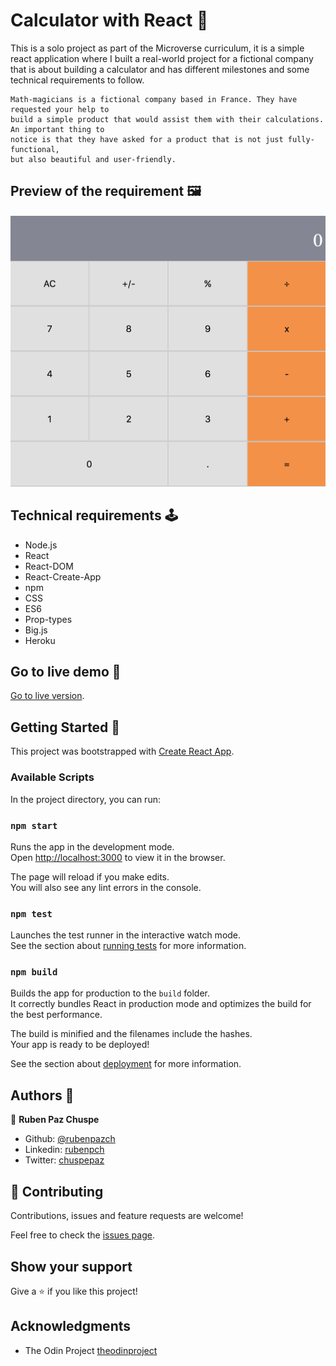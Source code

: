 # Calculator with React  :paperclip:

This is a solo project as part of the Microverse curriculum, it is a simple react application where I built a real-world project for a fictional company that is about building a calculator and has different milestones and some technical requirements to follow. 

```  
Math-magicians is a fictional company based in France. They have requested your help to 
build a simple product that would assist them with their calculations. An important thing to 
notice is that they have asked for a product that is not just fully-functional, 
but also beautiful and user-friendly.
```

## Preview of the requirement :framed_picture:

![Screenshot](calculator.png)


## Technical requirements  :joystick:

* Node.js
* React
* React-DOM
* React-Create-App
* npm
* CSS
* ES6
* Prop-types
* Big.js
* Heroku

## Go to live demo :rocket:


[Go to live version](https://lit-springs-48364.herokuapp.com/).


## Getting Started  :robot:

This project was bootstrapped with [Create React App](https://github.com/facebook/create-react-app).

### Available Scripts

In the project directory, you can run:

### `npm start`

Runs the app in the development mode.<br />
Open [http://localhost:3000](http://localhost:3000) to view it in the browser.

The page will reload if you make edits.<br />
You will also see any lint errors in the console.

### `npm test`

Launches the test runner in the interactive watch mode.<br />
See the section about [running tests](https://facebook.github.io/create-react-app/docs/running-tests) for more information.

### `npm build`

Builds the app for production to the `build` folder.<br />
It correctly bundles React in production mode and optimizes the build for the best performance.

The build is minified and the filenames include the hashes.<br />
Your app is ready to be deployed!

See the section about [deployment](https://facebook.github.io/create-react-app/docs/deployment) for more information.



## Authors :moyai:


👤 **Ruben Paz Chuspe**

- Github: [@rubenpazch](https://github.com/rubenpazch)
- Linkedin: [rubenpch](https://www.linkedin.com/in/rubenpch/)
- Twitter: [chuspepaz](https://twitter.com/ChuspePaz)


## 🤝 Contributing

Contributions, issues and feature requests are welcome!

Feel free to check the [issues page](issues/).

## Show your support

Give a ⭐️ if you like this project!

## Acknowledgments

- The Odin Project  [theodinproject](https://www.theodinproject.com/courses)

